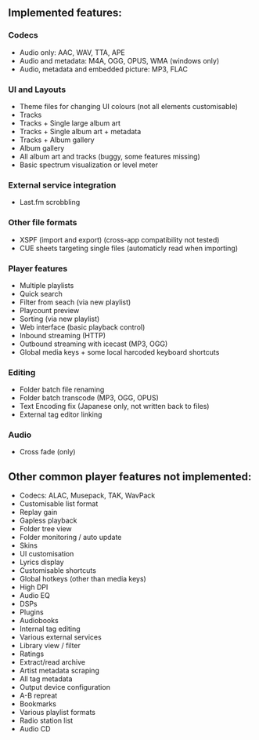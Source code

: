 ## Implemented features:

### Codecs

 - Audio only: AAC, WAV, TTA, APE
 - Audio and metadata: M4A, OGG, OPUS, WMA (windows only)
 - Audio, metadata and embedded picture: MP3, FLAC

### UI and Layouts

 - Theme files for changing UI colours (not all elements customisable)
 - Tracks
 - Tracks + Single large album art
 - Tracks + Single album art + metadata
 - Tracks + Album gallery
 - Album gallery
 - All album art and tracks (buggy, some features missing)
 - Basic spectrum visualization or level meter

### External service integration

- Last.fm scrobbling

### Other file formats

 - XSPF (import and export) (cross-app compatibility not tested)
 - CUE sheets targeting single files (automaticly read when importing)

### Player features

- Multiple playlists
- Quick search
- Filter from seach (via new playlist)
- Playcount preview
- Sorting (via new playlist)
- Web interface (basic playback control)
- Inbound streaming (HTTP)
- Outbound streaming with icecast (MP3, OGG)
- Global media keys + some local harcoded keyboard shortcuts

### Editing

- Folder batch file renaming
- Folder batch transcode (MP3, OGG, OPUS)
- Text Encoding fix (Japanese only, not written back to files)
- External tag editor linking

### Audio

- Cross fade (only)


## Other common player features not implemented:

 - Codecs: ALAC, Musepack, TAK, WavPack
 - Customisable list format
 - Replay gain
 - Gapless playback
 - Folder tree view
 - Folder monitoring / auto update
 - Skins
 - UI customisation
 - Lyrics display
 - Customisable shortcuts
 - Global hotkeys (other than media keys)
 - High DPI
 - Audio EQ
 - DSPs
 - Plugins
 - Audiobooks
 - Internal tag editing
 - Various external services
 - Library view / filter
 - Ratings
 - Extract/read archive
 - Artist metadata scraping
 - All tag metadata
 - Output device configuration
 - A-B repreat
 - Bookmarks
 - Various playlist formats
 - Radio station list
 - Audio CD

